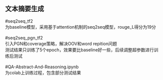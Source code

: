 文本摘要生成
----
#seq2seq_tf2<br>
为baseline模型，采用基于attention机制的seq2seq模型，rouge_L得分为19分<br>
<br>
#seq2seq_pgn_tf2<br>
引入PGN和coverage策略，解决OOV和word repition问题<br>
测试结果只训练了5个epoch，效果要比baseline好一些，后续调整超参数进行训练后测试  
<br>
#QA-Abstract-And-Reasoning.ipynb<br>
为colab上训练过程，包含部分测试结果
